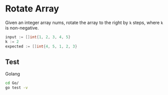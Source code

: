 # Rotate Array

Given an integer array nums, rotate the array to the right by `k` steps, where `k` is non-negative.

```Go
input := []int{1, 2, 3, 4, 5}
k := 2
expected := []int{4, 5, 1, 2, 3}
```

## Test

Golang

```bash
cd Go/
go test -v
```
